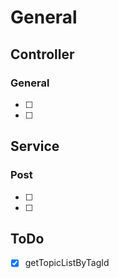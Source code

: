 # General


## Controller
### General
- [ ] 
- [ ] 


## Service
### Post
- [ ] 
- [ ] 


## ToDo
- [x] getTopicListByTagId 
